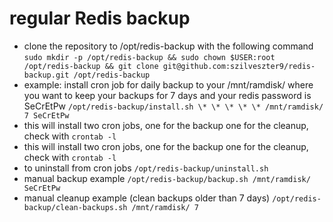 # regular Redis backup

* clone the repository to /opt/redis-backup with the following command
```sudo mkdir -p /opt/redis-backup && sudo chown $USER:root /opt/redis-backup && git clone git@github.com:szilveszter9/redis-backup.git /opt/redis-backup```
* example: install cron job for daily backup to your /mnt/ramdisk/ where you want to keep your backups for 7 days and your redis password is SeCrEtPw
```/opt/redis-backup/install.sh \* \* \* \* \* /mnt/ramdisk/ 7 SeCrEtPw```
* this will install two cron jobs, one for the backup one for the cleanup, check with
```crontab -l```
* this will install two cron jobs, one for the backup one for the cleanup, check with
```crontab -l```
* to uninstall from cron jobs
```/opt/redis-backup/uninstall.sh```
* manual backup example
```/opt/redis-backup/backup.sh /mnt/ramdisk/ SeCrEtPw```
* manual cleanup example (clean backups older than 7 days)
```/opt/redis-backup/clean-backups.sh /mnt/ramdisk/ 7```
